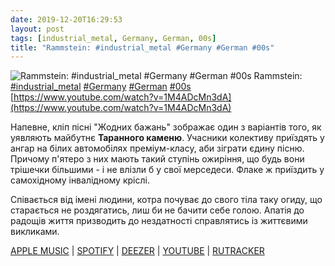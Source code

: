 ```yaml
---
date: 2019-12-20T16:29:53
layout: post
tags: [industrial_metal, Germany, German, 00s]
title: "Rammstein: #industrial_metal #Germany #German #00s"
---
```

![Rammstein: #industrial_metal #Germany #German #00s](https://i.ytimg.com/vi/1M4ADcMn3dA/maxresdefault.jpg)
Rammstein: [#industrial_metal](/tags/#industrial_metal) [#Germany](/tags/#Germany) [#German](/tags/#German) [#00s](/tags/#00s) [https://www.youtube.com/watch?v=1M4ADcMn3dA](https://www.youtube.com/watch?v=1M4ADcMn3dA)

Напевне, кліп пісні &quot;Жодних бажань&quot; зображає один з варіантів того, як уявляють майбутнє **Таранного каменю**. Учасники колективу приїздять у ангар на білих автомобілях преміум-класу, аби зіграти єдину пісню. Причому п&#39;ятеро з них мають такий ступінь ожиріння, що будь вони трішечки більшими - і не влізли б у свої мерседеси. Флаке ж приїздить у самохідному інвалідному кріслі.

Співається від імені людини, котра почуває до свого тіла таку огиду, що старається не роздягатись, лиш би не бачити себе голою. Апатія до радощів життя призводить до нездатності справлятись із життєвими викликами.

[APPLE MUSIC](https://music.apple.com/ua/album/reise-reise/1440734479?l=ru) \| [SPOTIFY](https://open.spotify.com/album/74ydDCcXTco741y42ceRJ5) \| [DEEZER](https://www.deezer.com/album/86933072?utm_source=deezer&amp;utm_content=album-86933072&amp;utm_term=1601611822_1576836700&amp;utm_medium=web) \| [YOUTUBE](https://www.youtube.com/playlist?list=PLFI4qRuYmesAxvc2UI7zzYrPeWIKBChx0) \| [RUTRACKER](https://rutracker.org/forum/viewtopic.php?t=5732323)